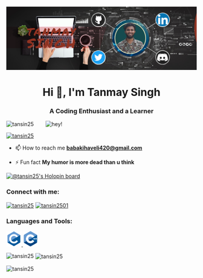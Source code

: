 ![logo](https://github.com/tansin25/tansin25/blob/main/My%20project-1.png)
<h1 align="center">Hi 👋, I'm Tanmay Singh</h1>
<h3 align="center">A Coding Enthusiast and a Learner</h3>
<img align="right" alt="hey!" width="400" src="https://img.etimg.com/thumb/msid-84146083,width-1015,height-761,imgsize-638053,resizemode-8,quality-100/prime/technology-and-startups/booting-up-developer-economy-how-tech-startups-are-helping-coders-build-and-test-software-faster.jpg">

<p align="left"> <img src="https://komarev.com/ghpvc/?username=tansin25&label=Profile%20views&color=0e75b6&style=flat" alt="tansin25" /> </p>

<p align="left"> <a href="https://twitter.com/tansin25" target="blank"><img src="https://img.shields.io/twitter/follow/tansin25?logo=twitter&style=for-the-badge" alt="tansin25" /></a> </p>

- 📫 How to reach me **babakihaveli420@gmail.com**

- ⚡ Fun fact **My humor is more dead than u think**

[![@tansin25's Holopin board](https://holopin.me/tansin25)](https://holopin.io/@tansin25)

<h3 align="left">Connect with me:</h3>
<p align="left">
<a href="https://twitter.com/tansin25" target="blank"><img align="center" src="https://raw.githubusercontent.com/rahuldkjain/github-profile-readme-generator/master/src/images/icons/Social/twitter.svg" alt="tansin25" height="30" width="40" /></a>
<a href="https://linkedin.com/in/tansin2501" target="blank"><img align="center" src="https://raw.githubusercontent.com/rahuldkjain/github-profile-readme-generator/master/src/images/icons/Social/linked-in-alt.svg" alt="tansin2501" height="30" width="40" /></a>
</p>

<h3 align="left">Languages and Tools:</h3>
<p align="left"> <a href="https://www.cprogramming.com/" target="_blank" rel="noreferrer"> <img src="https://raw.githubusercontent.com/devicons/devicon/master/icons/c/c-original.svg" alt="c" width="40" height="40"/> </a> <a href="https://www.w3schools.com/cpp/" target="_blank" rel="noreferrer"> <img src="https://raw.githubusercontent.com/devicons/devicon/master/icons/cplusplus/cplusplus-original.svg" alt="cplusplus" width="40" height="40"/> </a> </p>

<p><img align="left" src="https://github-readme-stats.vercel.app/api/top-langs?username=tansin25&show_icons=true&locale=en&layout=compact" alt="tansin25" /></p>

<p>&nbsp;<img align="center" src="https://github-readme-stats.vercel.app/api?username=tansin25&show_icons=true&locale=en" alt="tansin25" /></p>

<p><img align="center" src="https://github-readme-streak-stats.herokuapp.com/?user=tansin25&" alt="tansin25" /></p>
